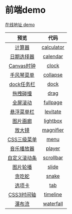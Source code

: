 # 前端demo

[在线地址 demo](http://minsky.me/demo)

|预览|代码|
|:---:|:---:|
|[计算器](http://minsky.me/demo/calculator)|[calculator](https://github.com/MinskyNg/demo/tree/master/calculator)|
|[日期选择器](http://minsky.me/demo/calendar)|[calendar](https://github.com/MinskyNg/demo/tree/master/calendar)|
|[Canvas时钟](http://minsky.me/demo/clock)|[clock](https://github.com/MinskyNg/demo/tree/master/clock)|
|[手风琴菜单](http://minsky.me/demo/collapse)|[collapse](https://github.com/MinskyNg/demo/tree/master/collapse)|
|[dock任务栏](http://minsky.me/demo/dock)|[dock](https://github.com/MinskyNg/demo/tree/master/dock)|
|[拖拽碰撞](http://minsky.me/demo/drag)|[drag](https://github.com/MinskyNg/demo/tree/master/drag)|
|[全屏滚动](http://minsky.me/demo/fullpage)|[fullpage](https://github.com/MinskyNg/demo/tree/master/fullpage)|
|[悬浮菜单栏](http://minsky.me/demo/levitate)|[levitate](https://github.com/MinskyNg/demo/tree/master/levitate)|
|[图片画廊](http://minsky.me/demo/lightbox)|[lightbox](https://github.com/MinskyNg/demo/tree/master/lightbox)|
|[放大镜](http://minsky.me/demo/magnifier)|[magnifier](https://github.com/MinskyNg/demo/tree/master/magnifier)|
|[CSS三级菜单](http://minsky.me/demo/menu)|[menu](https://github.com/MinskyNg/demo/tree/master/menu)|
|[音乐播放器](http://minsky.me/demo/player)|[player](https://github.com/MinskyNg/demo/tree/master/player)|
|[自定义滚动条](http://minsky.me/demo/scrollbar)|[scrollbar](https://github.com/MinskyNg/demo/tree/master/scrollbar)|
|[图片轮播](http://minsky.me/demo/slide)|[slide](https://github.com/MinskyNg/demo/tree/master/slide)|
|[贪吃蛇](http://minsky.me/demo/snake)|[snake](https://github.com/MinskyNg/demo/tree/master/snake)|
|[选项卡](http://minsky.me/demo/tab)|[tab](https://github.com/MinskyNg/demo/tree/master/tab)|
|[CSS3时间轴](http://minsky.me/demo/timeline)|[timeline](https://github.com/MinskyNg/demo/tree/master/timeline)|
|[瀑布流](http://minsky.me/demo/waterfall)|[waterfall](https://github.com/MinskyNg/demo/tree/master/waterfall)|


